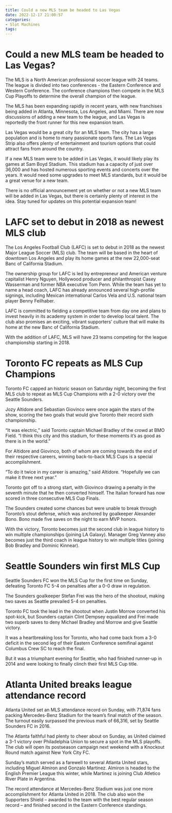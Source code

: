```yaml
---
title: Could a new MLS team be headed to Las Vegas
date: 2022-12-17 21:00:57
categories:
- Slot Machines
tags:
---
```



#  Could a new MLS team be headed to Las Vegas?

The MLS is a North American professional soccer league with 24 teams. The league is divided into two conferences - the Eastern Conference and Western Conference. The conference champions then compete in the MLS Cup Playoffs to determine the overall champion of the league.

The MLS has been expanding rapidly in recent years, with new franchises being added in Atlanta, Minnesota, Los Angeles, and Miami. There are now discussions of adding a new team to the league, and Las Vegas is reportedly the front runner for this new expansion team.

Las Vegas would be a great city for an MLS team. The city has a large population and is home to many passionate sports fans. The Las Vegas Strip also offers plenty of entertainment and tourism options that could attract fans from around the country.

If a new MLS team were to be added in Las Vegas, it would likely play its games at Sam Boyd Stadium. This stadium has a capacity of just over 36,000 and has hosted numerous sporting events and concerts over the years. It would need some upgrades to meet MLS standards, but it would be a great venue for a new team.

There is no official announcement yet on whether or not a new MLS team will be added in Las Vegas, but there is certainly plenty of interest in the idea. Stay tuned for updates on this potential expansion team!

#  LAFC set to debut in 2018 as newest MLS club

The Los Angeles Football Club (LAFC) is set to debut in 2018 as the newest Major League Soccer (MLS) club. The team will be based in the heart of downtown Los Angeles and play its home games at the new 22,000-seat Banc of California Stadium.

The ownership group for LAFC is led by entrepreneur and American venture capitalist Henry Nguyen, Hollywood producer and philanthropist Casey Wasserman and former NBA executive Tom Penn. While the team has yet to name a head coach, LAFC has already announced several high-profile signings, including Mexican international Carlos Vela and U.S. national team player Benny Feilhaber.

LAFC is committed to fielding a competitive team from day one and plans to invest heavily in its academy system in order to develop local talent. The club also promises an exciting, vibrant supporters’ culture that will make its home at the new Banc of California Stadium.

With the addition of LAFC, MLS will have 23 teams competing for the league championship starting in 2018.

#  Toronto FC repeats as MLS Cup Champions

Toronto FC capped an historic season on Saturday night, becoming the first MLS club to repeat as MLS Cup Champions with a 2-0 victory over the Seattle Sounders.

Jozy Altidore and Sebastian Giovinco were once again the stars of the show, scoring the two goals that would give Toronto their record sixth championship.

“It was electric,” said Toronto captain Michael Bradley of the crowd at BMO Field. “I think this city and this stadium, for these moments it’s as good as there is in the world.”

For Altidore and Giovinco, both of whom are coming towards the end of their respective careers, winning back-to-back MLS Cups is a special accomplishment.

“To do it twice in my career is amazing,” said Altidore. “Hopefully we can make it three next year.”

Toronto got off to a strong start, with Giovinco drawing a penalty in the seventh minute that he then converted himself. The Italian forward has now scored in three consecutive MLS Cup Finals.

The Sounders created some chances but were unable to break through Toronto’s stout defense, which was anchored by goalkeeper Alexander Bono. Bono made five saves on the night to earn MVP honors.

With the victory, Toronto becomes just the second club in league history to win multiple championships (joining LA Galaxy). Manager Greg Vanney also becomes just the third coach in league history to win multiple titles (joining Bob Bradley and Dominic Kinnear).

#  Seattle Sounders win first MLS Cup

Seattle Sounders FC won the MLS Cup for the first time on Sunday, defeating Toronto FC 5-4 on penalties after a 0-0 draw in regulation.

The Sounders goalkeeper Stefan Frei was the hero of the shootout, making two saves as Seattle prevailed 5-4 on penalties.

Toronto FC took the lead in the shootout when Justin Morrow converted his spot-kick, but Sounders captain Clint Dempsey equalized and Frei made two superb saves to deny Michael Bradley and Morrow and give Seattle victory.

It was a heartbreaking loss for Toronto, who had come back from a 3-0 deficit in the second leg of their Eastern Conference semifinal against Columbus Crew SC to reach the final.

But it was a triumphant evening for Seattle, who had finished runner-up in 2014 and were looking to finally clinch their first MLS Cup title.

#  Atlanta United breaks league attendance record

Atlanta United set an MLS attendance record on Sunday, with 71,874 fans packing Mercedes-Benz Stadium for the team’s final match of the season. The turnout easily surpassed the previous mark of 66,316, set by Seattle Sounders FC in 2016.

The Atlanta faithful had plenty to cheer about on Sunday, as United claimed a 3-1 victory over Philadelphia Union to secure a spot in the MLS playoffs. The club will open its postseason campaign next weekend with a Knockout Round match against New York City FC.

Sunday’s match served as a farewell to several Atlanta United stars, including Miguel Almiron and Gonzalo Martinez. Almiron is headed to the English Premier League this winter, while Martinez is joining Club Atletico River Plate in Argentina.

The record attendance at Mercedes-Benz Stadium was just one more accomplishment for Atlanta United in 2018. The club also won the Supporters Shield – awarded to the team with the best regular season record – and finished second in the Eastern Conference standings.
